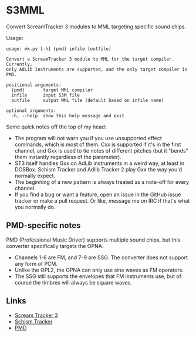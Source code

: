 S3MML
=====

Convert ScreamTracker 3 modules to MML targeting specific sound chips.

Usage:

	usage: mk.py [-h] {pmd} infile [outfile]

	Convert a ScreamTracker 3 module to MML for the target compiler. Currently,
	only AdLib instruments are supported, and the only target compiler is PMD.

	positional arguments:
	  {pmd}       target MML compiler
	  infile      input S3M file
	  outfile     output MML file (default based on infile name)

	optional arguments:
	  -h, --help  show this help message and exit

Some quick notes off the top of my head:

- The program will not warn you if you use unsupported effect commands, which
  is most of them. Cxx is supported if it's in the first channel, and Gxx is
  used to tie notes of different pitches (but it "bends" them instantly
  regardless of the parameter).
- ST3 itself handles Gxx on AdLib instruments in a weird way, at least in
  DOSBox. Schism Tracker and Adlib Tracker 2 play Gxx the way you'd normally
  expect.
- The beginning of a new pattern is always treated as a note-off for every
  channel.
- If you find a bug or want a feature, open an issue in the GitHub issue
  tracker or make a pull request. Or like, message me on IRC if that's what you
  normally do.

PMD-specific notes
------------------

PMD (Professional Music Driver) supports multiple sound chips, but this
converter specifically targets the OPNA.

- Channels 1-6 are FM, and 7-9 are SSG. The converter does not support any form
  of PCM.
- Unlike the OPL2, the OPNA can only use sine waves as FM operators.
- The SSG still supports the envelopes that FM instruments use, but of course
  the timbres will always be square waves.

Links
-----

- [Scream Tracker 3](http://www.pouet.net/prod.php?which=13351)
- [Schism Tracker](http://schismtracker.org/)
- [PMD](http://battleofthebits.org/lyceum/View/Professional+Music+Driver+\(PMD\)/)
